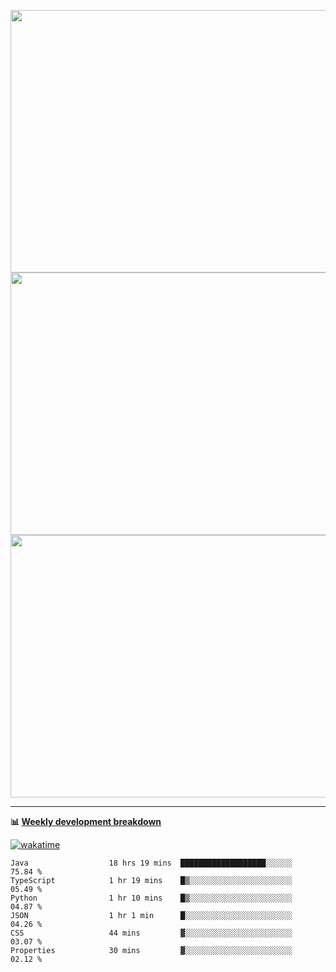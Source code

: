 <p float="left" align="middle"><img src="https://user-images.githubusercontent.com/56089155/195064669-12bd89bb-53c9-44b1-9fd8-993f93f585e1.png" width="600px" height="420px">
<img src="https://user-images.githubusercontent.com/56089155/195064706-c37aa3c8-f669-46c9-abba-1eadcbb910c5.png" width="600px" height="420px">
<img src="https://user-images.githubusercontent.com/56089155/195064753-0de674c7-4fc7-4831-a8a5-402e19cc77be.png" width="600px" height="420px"></p>

<hr />

**📊 [Weekly development breakdown](https://wakatime.com/@Ari24)**

[![wakatime](https://wakatime.com/badge/user/ca34c016-707f-4382-84cf-1823913a1423.svg)](https://wakatime.com/@ca34c016-707f-4382-84cf-1823913a1423)

<!--START_SECTION:waka-->

```text
Java                  18 hrs 19 mins  ███████████████████░░░░░░   75.84 %
TypeScript            1 hr 19 mins    █▒░░░░░░░░░░░░░░░░░░░░░░░   05.49 %
Python                1 hr 10 mins    █▒░░░░░░░░░░░░░░░░░░░░░░░   04.87 %
JSON                  1 hr 1 min      █░░░░░░░░░░░░░░░░░░░░░░░░   04.26 %
CSS                   44 mins         ▓░░░░░░░░░░░░░░░░░░░░░░░░   03.07 %
Properties            30 mins         ▓░░░░░░░░░░░░░░░░░░░░░░░░   02.12 %
```

<!--END_SECTION:waka-->
